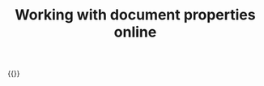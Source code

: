 ﻿---
title: "Working with document properties online"
articleTitle: "Working with document properties"
linktitle: "Document properties"
type: docs
url: /documents/properties/
description: "Insert, edit, delete document properties programmatically via Cloud API."
weight: 40
---

{{<list-children-pages>}}
